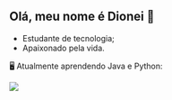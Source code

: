 ## Olá, meu nome é Dionei 👋
 - Estudante de tecnologia;
 - Apaixonado pela vida.
 
  🖥️ Atualmente aprendendo Java e Python:
  
 <img src=" https://cdn.jsdelivr.net/gh/devicons/devicon/icons/python/python-original.svg" />
          

            
          
           
          
          
          

